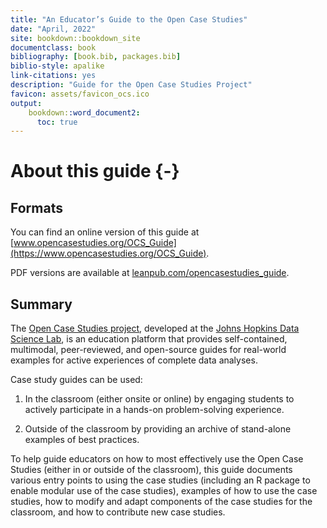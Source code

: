 ```yaml
---
title: "An Educator’s Guide to the Open Case Studies"
date: "April, 2022"
site: bookdown::bookdown_site
documentclass: book
bibliography: [book.bib, packages.bib]
biblio-style: apalike
link-citations: yes
description: "Guide for the Open Case Studies Project"
favicon: assets/favicon_ocs.ico
output:
    bookdown::word_document2:
      toc: true
---
```




# About this guide {-}

## Formats

You can find an online version of this guide at [www.opencasestudies.org/OCS_Guide](https://www.opencasestudies.org/OCS_Guide). 

PDF versions are available at [leanpub.com/opencasestudies_guide](https://leanpub.com/opencasestudies_guide).

## Summary

The [Open Case Studies project](https://www.opencasestudies.org), developed at the [Johns Hopkins Data Science Lab](https://jhudatascience.org/), is an education platform that provides self-contained, multimodal, peer-reviewed, and open-source guides for real-world examples for active experiences of complete data analyses. 

Case study guides can be used:

1) In the classroom (either onsite or online) by engaging students to actively participate in a hands-on problem-solving experience.

2) Outside of the classroom by providing an archive of stand-alone examples of best practices. 

To help guide educators on how to most effectively use the Open Case Studies (either in or outside of the classroom), this guide documents various entry points to using the case studies (including an R package to enable modular use of the case studies), examples of how to use the case studies, how to modify and adapt components of the case studies for the classroom, and how to contribute new case studies. 



